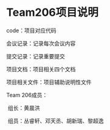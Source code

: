 # Team206项目说明

code：项目对应代码

会议记录：记录每次会议内容

提交记录：记录重要提交

项目文档：项目相关四个文档

项目相关文件：项目辅助说明性文件

Team 206成员：

​	组长：黄晨洪

​	组员：丛睿轩、邓天丞、胡新瑞、黎超逸

​	

